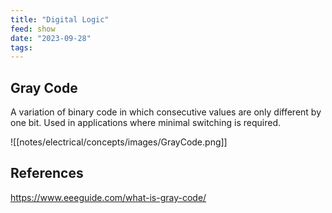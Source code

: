 ```yaml
---
title: "Digital Logic"
feed: show
date: "2023-09-28"
tags:
---
```

## Gray Code
A variation of binary code in which consecutive values are only different by one bit. Used in applications where minimal switching is required.

![[notes/electrical/concepts/images/GrayCode.png]]

## References
https://www.eeeguide.com/what-is-gray-code/